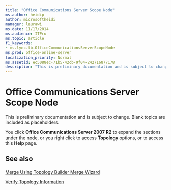 ```yaml
---
title: "Office Communications Server Scope Node"
ms.author: heidip
author: microsoftheidi
manager: laurawi
ms.date: 11/17/2014
ms.audience: ITPro
ms.topic: article
f1_keywords:
- ms.lync.tb.OfficeCommunicationsServerScopeNode
ms.prod: office-online-server
localization_priority: Normal
ms.assetid: ec5088ec-71b5-42cb-9f04-242716877178
description: "This is preliminary documentation and is subject to change. Blank topics are included as placeholders."
---
```


# Office Communications Server Scope Node
 
This is preliminary documentation and is subject to change. Blank topics are included as placeholders.
  
You click **Office Communications Server 2007 R2** to expand the sections under the node, or you right click to access **Topology** options, or to access this **Help** page.
  
## See also

#### 

[Merge Using Topology Builder Merge Wizard](http://technet.microsoft.com/library/c3f3c425-dab6-4dcd-bf0e-d7fde05f2ebf.aspx)
  
[Verify Topology Information](http://technet.microsoft.com/library/aa4c424e-f87c-4be6-8df6-a0cd193b11fc.aspx)

